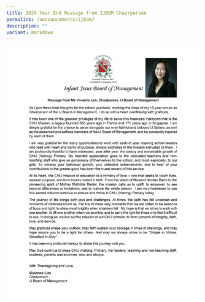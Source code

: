 ```yaml
---
title: 2024 Year End Message from IJBOM Chairperson
permalink: /announcements/ijbom/
description: ""
variant: markdown
---
```

![](/images/KCP___2025_Year_End_Message_from_IJBOM_Chairperson.png)